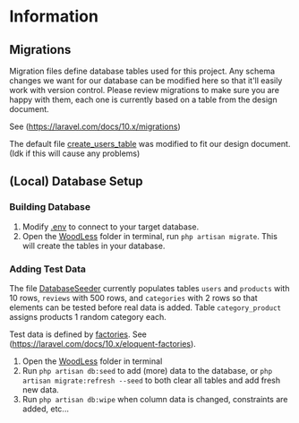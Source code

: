 # Information

## Migrations
Migration files define database tables used for this project.
Any schema changes we want for our database can be modified here so that it'll easily work with version control.
Please review migrations to make sure you are happy with them, each one is currently based on a table from the design document.

See (https://laravel.com/docs/10.x/migrations)

The default file [create_users_table](./migrations/2014_10_12_000000_create_users_table.php) was modified to fit our design document.
(Idk if this will cause any problems)

## (Local) Database Setup
### Building Database
1. Modify [.env](../.env) to connect to your target database.
2. Open the [WoodLess](../../WoodLess/) folder in terminal, run `php artisan migrate`. This will create the tables in your database.

### Adding Test Data
The file [DatabaseSeeder](./seeders/DatabaseSeeder.php) currently populates tables `users` and `products` with 10 rows, `reviews` with 500 rows, and `categories` with 2 rows so that elements can be tested before real data is added. Table `category_product` assigns products 1 random category each.

Test data is defined by [factories](./factories/). See (https://laravel.com/docs/10.x/eloquent-factories).

1. Open the [WoodLess](../../WoodLess/) folder in terminal 
2. Run `php artisan db:seed` to add (more) data to the database, or `php artisan migrate:refresh --seed` to both clear all tables and add fresh new data.
3. Run `php artisan db:wipe` when column data is changed, constraints are added, etc... 

